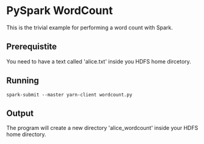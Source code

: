 # PySpark WordCount

This is the trivial example for performing a word count with Spark.

## Prerequistite

You need to have a text called 'alice.txt' inside you HDFS home dircetory.

## Running

    spark-submit --master yarn-client wordcount.py

## Output

The program will create a new directory 'alice_wordcount' inside your HDFS home directory.
